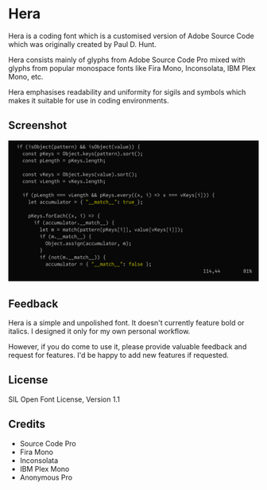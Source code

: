 # Hera
Hera is a coding font which is a customised version of Adobe Source Code which
was originally created by Paul D. Hunt.

Hera consists mainly of glyphs from Adobe Source Code Pro mixed with glyphs from
popular monospace fonts like Fira Mono, Inconsolata, IBM Plex Mono, etc.

Hera emphasises readability and uniformity for sigils and symbols which makes
it suitable for use in coding environments.

## Screenshot 
![Hera](JavaScript.png)

## Feedback
Hera is a simple and unpolished font. It doesn't currently feature bold or
italics. I designed it only for my own personal workflow.

However, if you do come to use it, please provide valuable feedback and request
for features. I'd be happy to add new features if requested.

## License
SIL Open Font License, Version 1.1

## Credits
- Source Code Pro
- Fira Mono
- Inconsolata
- IBM Plex Mono
- Anonymous Pro

